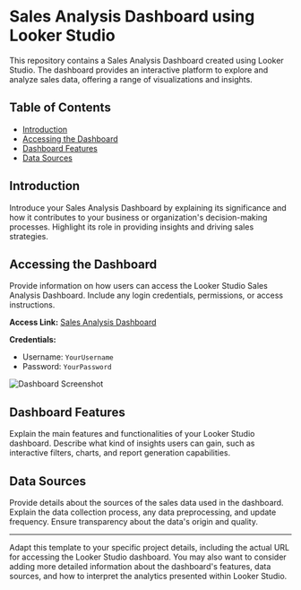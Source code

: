 # Sales Analysis Dashboard using Looker Studio

This repository contains a Sales Analysis Dashboard created using Looker Studio. The dashboard provides an interactive platform to explore and analyze sales data, offering a range of visualizations and insights.

## Table of Contents
- [Introduction](#introduction)
- [Accessing the Dashboard](#accessing-the-dashboard)
- [Dashboard Features](#dashboard-features)
- [Data Sources](#data-sources)

## Introduction

Introduce your Sales Analysis Dashboard by explaining its significance and how it contributes to your business or organization's decision-making processes. Highlight its role in providing insights and driving sales strategies.

## Accessing the Dashboard

Provide information on how users can access the Looker Studio Sales Analysis Dashboard. Include any login credentials, permissions, or access instructions.

**Access Link:** [Sales Analysis Dashboard]((https://lookerstudio.google.com/reporting/8b42f3cf-49fc-43fa-903c-c5e4964d16a7/page/KTvdD))

**Credentials:**
- Username: `YourUsername`
- Password: `YourPassword`

![Dashboard Screenshot](dashboard-screenshot.png)

## Dashboard Features

Explain the main features and functionalities of your Looker Studio dashboard. Describe what kind of insights users can gain, such as interactive filters, charts, and report generation capabilities.

## Data Sources

Provide details about the sources of the sales data used in the dashboard. Explain the data collection process, any data preprocessing, and update frequency. Ensure transparency about the data's origin and quality.

---

Adapt this template to your specific project details, including the actual URL for accessing the Looker Studio dashboard. You may also want to consider adding more detailed information about the dashboard's features, data sources, and how to interpret the analytics presented within Looker Studio.
